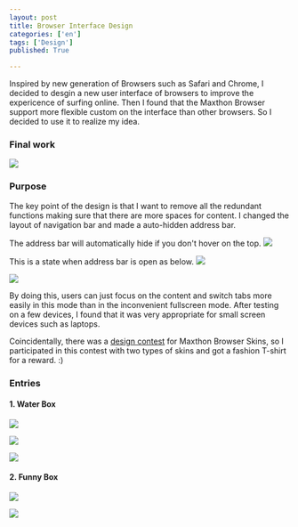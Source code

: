 ```yaml
---
layout: post
title: Browser Interface Design
categories: ['en']
tags: ['Design']
published: True

---
```


Inspired by new generation of Browsers such as Safari and Chrome, I decided to desgin a new user interface of browsers to improve the expericence of surfing online. Then I found that the Maxthon Browser support more flexible custom on the interface than other browsers. So I decided to use it to realize my idea.

### Final work
![](http://ww1.sinaimg.cn/large/6d0af205jw1ew71fdec2tj20zk0bq40h.jpg)

### Purpose
The key point of the design is that I want to remove all the redundant functions making sure that there are more spaces for content. I changed the layout of navigation bar and made a auto-hidden address bar. 

The address bar will automatically hide if you don't hover on the top.
![](http://ww4.sinaimg.cn/large/6d0af205jw1ew71c3k3ilj20si03a74y.jpg)


This is a state when address bar is open as below.
![](http://ww2.sinaimg.cn/large/6d0af205jw1ew71dw3c5uj20s903z3zt.jpg)

![](http://ww3.sinaimg.cn/large/6d0af205jw1ez4tqv7fq0g20zk03wtfd.gif)

By doing this, users can just focus on the content and switch tabs more easily in this mode than in the inconvenient fullscreen mode. After testing on a few devices, I found that it was very appropriate for small screen devices such as laptops.

Coincidentally, there was a [design contest](http://old-bbs.maxthon.cn/thread-538576-1-1.html) for Maxthon Browser Skins, so I participated in this contest with two types of skins and got a fashion T-shirt for a reward. :)

### Entries

#### 1. Water Box
![](http://ww2.sinaimg.cn/large/6d0af205jw1ew71ra11qbj202s02s748.jpg)

![](http://ww4.sinaimg.cn/large/6d0af205jw1ew71hcfthkj20sc03dtad.jpg)

![](http://ww2.sinaimg.cn/large/6d0af205jw1ew71gqjtxfj20sg0k0dky.jpg)

#### 2. Funny Box
![](http://ww1.sinaimg.cn/large/6d0af205jw1ew71qy5gklj202s02sq2s.jpg)

![](http://ww2.sinaimg.cn/large/6d0af205jw1ew71beqp02j20sg0k0jw0.jpg)